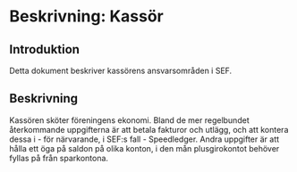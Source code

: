 # Beskrivning: Kassör

## Introduktion

Detta dokument beskriver kassörens ansvarsområden i SEF.

## Beskrivning

Kassören sköter föreningens ekonomi. Bland de mer regelbundet återkommande uppgifterna är att betala fakturor och utlägg, och att kontera dessa i - för närvarande, i SEF:s fall - Speedledger. Andra uppgifter är att hålla ett öga på saldon på olika konton, i den mån plusgirokontot behöver fyllas på från sparkontona.